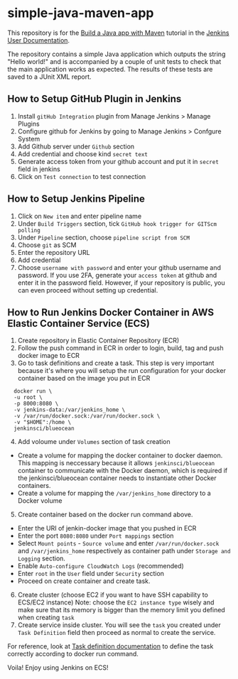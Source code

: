 # simple-java-maven-app

This repository is for the
[Build a Java app with Maven](https://jenkins.io/doc/tutorials/build-a-java-app-with-maven/)
tutorial in the [Jenkins User Documentation](https://jenkins.io/doc/).

The repository contains a simple Java application which outputs the string
"Hello world!" and is accompanied by a couple of unit tests to check that the
main application works as expected. The results of these tests are saved to a
JUnit XML report.

## How to Setup GitHub Plugin in Jenkins

1. Install `gitHub Integration` plugin from Manage Jenkins > Manage Plugins
2. Configure github for Jenkins by going to Manage Jenkins > Confgure System
3. Add Github server under ```Github``` section
4. Add credential and choose kind `secret text`
5. Generate access token from your github account and put it in `secret` field in jenkins
6. Click on `Test connection` to test connection 

## How to Setup Jenkins Pipeline

1. Click on `New item` and enter pipeline name
2. Under `Build Triggers` section, tick `GitHub hook trigger for GITScm polling`
3. Under `Pipeline` section, choose `pipeline script from SCM`
4. Choose `git` as SCM
5. Enter the repository URL
6. Add credential
7. Choose `username with password` and enter your github username and password.
If you use 2FA, generate your `access token` at github and enter it in the password field. 
However, if your repository is public, you can even proceed without setting up credential.

## How to Run Jenkins Docker Container in AWS Elastic Container Service (ECS)

1. Create repository in Elastic Container Repository (ECR)
2. Follow the push command in ECR in order to login, build, tag and push docker image to ECR
3. Go to task definitions and create a task. This step is very important because it's where you will setup the run configuration for your docker container based on the image you put in ECR

```
  docker run \
  -u root \
  -p 8000:8080 \
  -v jenkins-data:/var/jenkins_home \
  -v /var/run/docker.sock:/var/run/docker.sock \
  -v "$HOME":/home \
  jenkinsci/blueocean
  ```
  4. Add voloume under `Volumes` section of task creation
  - Create a volume for mapping the docker container to docker daemon. This mapping is neccessary because it allows `jenkinsci/blueocean` container to communicate with the Docker daemon, which is required if the jenkinsci/blueocean container needs to instantiate other Docker containers. 
  - Create a volume for mapping the `/var/jenkins_home` directory to a Docker volume
  5. Create container based on the docker run command above. 
  - Enter the URI of jenkin-docker image that you pushed in ECR
  - Enter the port `8080:8080` under `Port mappings` section
  - Select `Mount points` - `Source volume` and enter `/var/run/docker.sock` and `/var/jenkins_home` respectively as container path under `Storage and Logging` section. 
  - Enable `Auto-configure CloudWatch Logs` (recommended)
  - Enter `root` in the `User` field under `Security` section
  - Proceed on create container and create task. 
  6. Create cluster (choose EC2 if you want to have SSH capability to ECS/EC2 instance)
  Note: choose the `EC2 instance type` wisely and make sure that its memory is bigger than the memory limit you defined when creating `task`
  7. Create service inside cluster. You will see the `task` you created under `Task Definition` field then proceed as normal to create the service. 
  
For reference, look at [Task definition documentation](https://docs.aws.amazon.com/AmazonECS/latest/developerguide/task_definition_parameters.html#container_definition_storage) to define the task correctly according to docker run command.  

Voila! Enjoy using Jenkins on ECS! 
